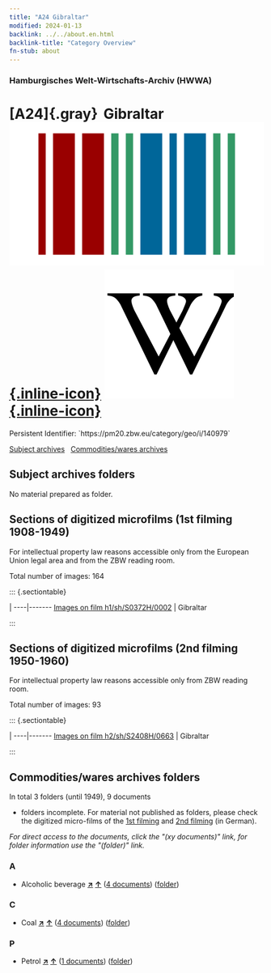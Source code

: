 ```yaml
---
title: "A24 Gibraltar"
modified: 2024-01-13
backlink: ../../about.en.html
backlink-title: "Category Overview"
fn-stub: about
---
```


### Hamburgisches Welt-Wirtschafts-Archiv (HWWA)

# [A24]{.gray}&#8201; Gibraltar &#160; [![Wikidata](/images/Wikidata-logo.svg "Wikidata"){.inline-icon}](http://www.wikidata.org/entity/Q1410) [![Wikipedia](/images/Wikipedia-W.svg "Wikipedia"){.inline-icon}](https://en.wikipedia.org/wiki/Gibraltar)

<div class="hint">Persistent Identifier: `https://pm20.zbw.eu/category/geo/i/140979`</div>





[Subject archives](#subject-archives-folders) &#160; [Commodities/wares archives](#commoditieswares-archives-folders)




## Subject archives folders








No material prepared as folder.



<a id="filmsections" />

## Sections of digitized microfilms (1st filming 1908-1949)

<p>For intellectual property law reasons accessible only from the European Union legal area and from the ZBW reading room.</p>



<p>Total number of images: 164</p>




::: {.sectiontable}

 | 
----|-------
<a class="btn" href="https://pm20.zbw.eu/film/h1/sh/S0372H/0002" rel="nofollow">Images on film h1/sh/S0372H/0002</a> | Gibraltar


:::




## Sections of digitized microfilms (2nd filming 1950-1960)

<p>For intellectual property law reasons accessible only from ZBW reading room.</p>



<p>Total number of images: 93</p>




::: {.sectiontable}

 | 
----|-------
<a class="btn" href="https://pm20.zbw.eu/film/h2/sh/S2408H/0663" rel="nofollow">Images on film h2/sh/S2408H/0663</a> | Gibraltar


:::














## Commodities/wares archives folders











In total 3 folders (until 1949), 9 documents
- folders incomplete.  For material not published as folders, please check the
digitized micro-films of the [1st filming](/film/h1_wa.de.html) and [2nd
filming](/film/h2_wa.de.html) (in German).

_For direct access to the documents, click the "(xy documents)" link, for folder information use the "(folder)" link._



### A

- Alcoholic beverage [**&nearr;**](../../../ware/i/141966/about.en.html "Alcoholic beverage (xXX all over the world)") [**&uarr;**](../../../ware/about.en.html#PID20.02-Sp "Ware category system") (<a href="https://pm20.zbw.eu/iiifview/folder/wa/141966,140979" title="about: Alcoholic beverage : Gibraltar" target="_blank">4 documents</a>) ([folder](../../../../folder/wa/1419xx/141966/1409xx/140979/about.en.html))

### C

- Coal [**&nearr;**](../../../ware/i/143120/about.en.html "Coal (xXX all over the world)") [**&uarr;**](../../../ware/about.en.html#PRB02.01 "Ware category system") (<a href="https://pm20.zbw.eu/iiifview/folder/wa/143120,140979" title="about: Coal : Gibraltar" target="_blank">4 documents</a>) ([folder](../../../../folder/wa/1431xx/143120/1409xx/140979/about.en.html))

### P

- Petrol [**&nearr;**](../../../ware/i/142108/about.en.html "Petrol (xXX all over the world)") [**&uarr;**](../../../ware/about.en.html#PID13.02-Ks02 "Ware category system") (<a href="https://pm20.zbw.eu/iiifview/folder/wa/142108,140979" title="about: Petrol : Gibraltar" target="_blank">1 documents</a>) ([folder](../../../../folder/wa/1421xx/142108/1409xx/140979/about.en.html))





